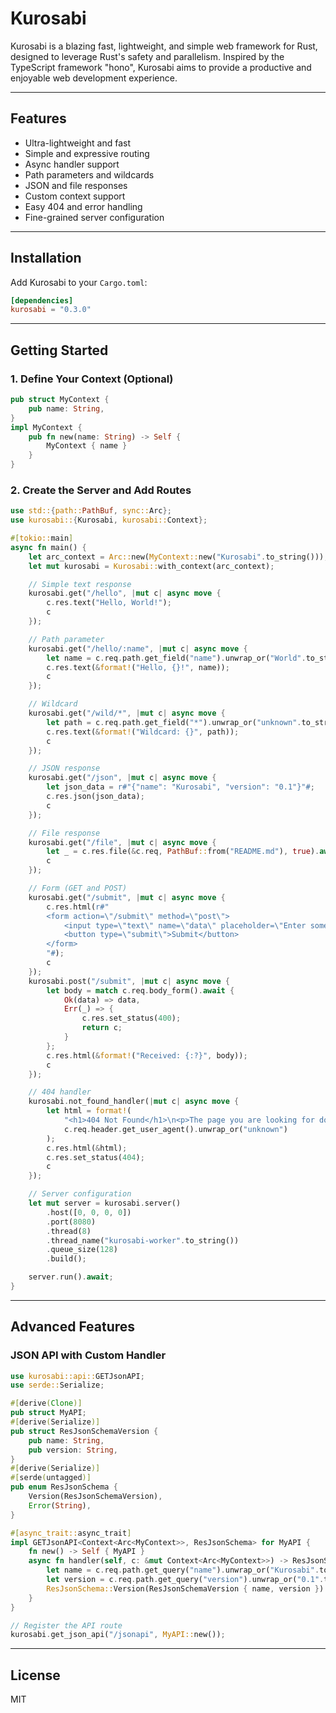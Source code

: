 # Kurosabi

Kurosabi is a blazing fast, lightweight, and simple web framework for Rust, designed to leverage Rust's safety and parallelism. Inspired by the TypeScript framework "hono", Kurosabi aims to provide a productive and enjoyable web development experience.

---

## Features
- Ultra-lightweight and fast
- Simple and expressive routing
- Async handler support
- Path parameters and wildcards
- JSON and file responses
- Custom context support
- Easy 404 and error handling
- Fine-grained server configuration

---

## Installation
Add Kurosabi to your `Cargo.toml`:

```toml
[dependencies]
kurosabi = "0.3.0"
```

---

## Getting Started

### 1. Define Your Context (Optional)
```rust
pub struct MyContext {
    pub name: String,
}
impl MyContext {
    pub fn new(name: String) -> Self {
        MyContext { name }
    }
}
```

### 2. Create the Server and Add Routes
```rust
use std::{path::PathBuf, sync::Arc};
use kurosabi::{Kurosabi, kurosabi::Context};

#[tokio::main]
async fn main() {
    let arc_context = Arc::new(MyContext::new("Kurosabi".to_string()));
    let mut kurosabi = Kurosabi::with_context(arc_context);

    // Simple text response
    kurosabi.get("/hello", |mut c| async move {
        c.res.text("Hello, World!");
        c
    });

    // Path parameter
    kurosabi.get("/hello/:name", |mut c| async move {
        let name = c.req.path.get_field("name").unwrap_or("World".to_string());
        c.res.text(&format!("Hello, {}!", name));
        c
    });

    // Wildcard
    kurosabi.get("/wild/*", |mut c| async move {
        let path = c.req.path.get_field("*").unwrap_or("unknown".to_string());
        c.res.text(&format!("Wildcard: {}", path));
        c
    });

    // JSON response
    kurosabi.get("/json", |mut c| async move {
        let json_data = r#"{"name": "Kurosabi", "version": "0.1"}"#;
        c.res.json(json_data);
        c
    });

    // File response
    kurosabi.get("/file", |mut c| async move {
        let _ = c.res.file(&c.req, PathBuf::from("README.md"), true).await.unwrap();
        c
    });

    // Form (GET and POST)
    kurosabi.get("/submit", |mut c| async move {
        c.res.html(r#"
        <form action=\"/submit\" method=\"post\">
            <input type=\"text\" name=\"data\" placeholder=\"Enter some data\" />
            <button type=\"submit\">Submit</button>
        </form>
        "#);
        c
    });
    kurosabi.post("/submit", |mut c| async move {
        let body = match c.req.body_form().await {
            Ok(data) => data,
            Err(_) => {
                c.res.set_status(400);
                return c;
            }
        };
        c.res.html(&format!("Received: {:?}", body));
        c
    });

    // 404 handler
    kurosabi.not_found_handler(|mut c| async move {
        let html = format!(
            "<h1>404 Not Found</h1>\n<p>The page you are looking for does not exist.</p>\n<p>debug: {}</p>",
            c.req.header.get_user_agent().unwrap_or("unknown")
        );
        c.res.html(&html);
        c.res.set_status(404);
        c
    });

    // Server configuration
    let mut server = kurosabi.server()
        .host([0, 0, 0, 0])
        .port(8080)
        .thread(8)
        .thread_name("kurosabi-worker".to_string())
        .queue_size(128)
        .build();

    server.run().await;
}
```

---

## Advanced Features

### JSON API with Custom Handler
```rust
use kurosabi::api::GETJsonAPI;
use serde::Serialize;

#[derive(Clone)]
pub struct MyAPI;
#[derive(Serialize)]
pub struct ResJsonSchemaVersion {
    pub name: String,
    pub version: String,
}
#[derive(Serialize)]
#[serde(untagged)]
pub enum ResJsonSchema {
    Version(ResJsonSchemaVersion),
    Error(String),
}

#[async_trait::async_trait]
impl GETJsonAPI<Context<Arc<MyContext>>, ResJsonSchema> for MyAPI {
    fn new() -> Self { MyAPI }
    async fn handler(self, c: &mut Context<Arc<MyContext>>) -> ResJsonSchema {
        let name = c.req.path.get_query("name").unwrap_or("Kurosabi".to_string());
        let version = c.req.path.get_query("version").unwrap_or("0.1".to_string());
        ResJsonSchema::Version(ResJsonSchemaVersion { name, version })
    }
}

// Register the API route
kurosabi.get_json_api("/jsonapi", MyAPI::new());
```

---

## License
MIT